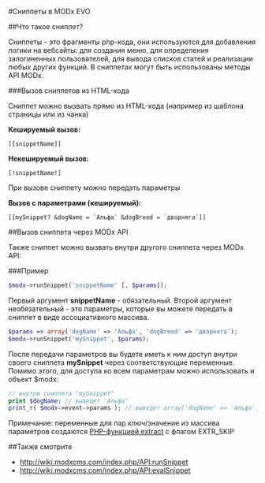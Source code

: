 #Сниппеты в MODx EVO

##Что такое сниппет?

Сниппеты - это фрагменты php-кода, они используются для добавления логики на вебсайты: для создания меню, для определения залогиненных пользователей, для вывода списков статей и реализации любых других функций. В сниппетах могут быть использованы методы API MODx.

###Вызов сниппетов из HTML-кода

Сниппет можно вызвать прямо из HTML-кода (например из шаблона страницы или из чанка)

**Кешируемый вызов:**
```
[[snippetName]]
```
**Некешируемый вызов:**
```
[!snippetName!]
```
При вызове сниппету можно передать параметры

**Вызов с параметрами (кешируемый):**
```
[[mySnippet? &dogName = `Альфа` &dogBreed = `дворняга`]]
```

##Вызов сниппета через MODx API

Также сниппет можно вызвать внутри другого сниппета через MODx API:

###Пример

```php
$modx->runSnippet('snippetName' [, $params]);
```

Первый аргумент **snippetName** - обязательный. Второй аргумент необязательный - это параметры, которые вы можете передать в сниппет в виде ассоциативного массива.

```php
$params => array('dogName' => 'Альфа', 'dogBreed' => 'дворняга');
$modx->runSnippet('mySnippet', $params);
```

После передачи параметров вы будете иметь к ним доступ внутри своего сниппета **mySnippet** через соответствующие переменные. Помимо этого, для доступа ко всем параметрам можно использовать и объект $modx:

```php
// внутри сниппета "mySnippet"
print $dogName; // выведет 'Альфа'
print_r( $modx->event->params ); // выведет array('dogName' => 'Альфа', 'dogBreed' => 'дворняга');
```

Примечание: переменные для пар ключ/значение из массива параметров создаются [PHP-функцией extract](http://php.net/manual/ru/function.extract.php) с флагом EXTR_SKIP

##Также смотрите

* http://wiki.modxcms.com/index.php/API:runSnippet
* http://wiki.modxcms.com/index.php/API:evalSnippet
